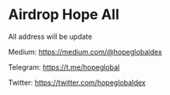 # Airdrop Hope All

All address will be update

Medium: https://medium.com/@hopeglobaldex

Telegram: https://t.me/hopeglobal

Twitter: https://twitter.com/hopeglobaldex
